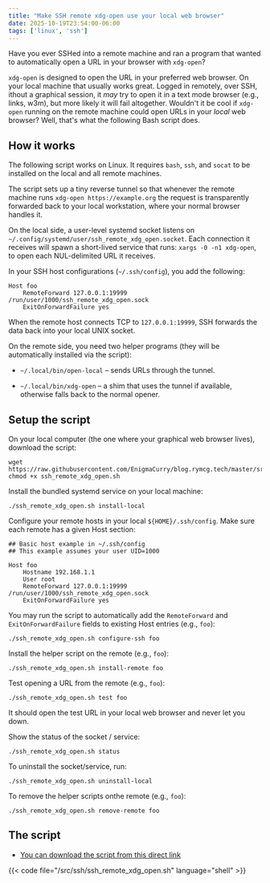 ```yaml
---
title: "Make SSH remote xdg-open use your local web browser"
date: 2025-10-19T23:54:00-06:00
tags: ['linux', 'ssh']
---
```


Have you ever SSHed into a remote machine and ran a program that
wanted to automatically open a URL in your browser with `xdg-open`?

`xdg-open` is designed to open the URL in your preferred web browser.
On your local machine that usually works great. Logged in remotely,
over SSH, ithout a graphical session, it *may* try to open it in a
text mode browser (e.g., links, w3m), but more likely it will fail
altogether. Wouldn't it be cool if `xdg-open` running on the remote
machine could open URLs in your *local* web browser? Well, that's what
the following Bash script does.

## How it works

The following script works on Linux. It requires `bash`, `ssh`, and
`socat` to be installed on the local and all remote machines.

The script sets up a tiny reverse tunnel so that whenever the remote
machine runs `xdg-open https://example.org` the request is
transparently forwarded back to your local workstation, where your
normal browser handles it.

On the local side, a user-level systemd socket listens on
`~/.config/systemd/user/ssh_remote_xdg_open.socket`. Each connection
it receives will spawn a short-lived service that runs: `xargs -0 -n1
xdg-open`, to open each NUL-delimited URL it receives.

In your SSH host configurations (`~/.ssh/config`), you add the
following:

```
Host foo
    RemoteForward 127.0.0.1:19999 /run/user/1000/ssh_remote_xdg_open.sock
    ExitOnForwardFailure yes
```

When the remote host connects TCP to `127.0.0.1:19999`, SSH forwards
the data back into your local UNIX socket.

On the remote side, you need two helper programs (they will be
automatically installed via the script):

 * `~/.local/bin/open-local` – sends URLs through the tunnel.

 * `~/.local/bin/xdg-open` – a shim that uses the tunnel if available,
   otherwise falls back to the normal opener.

## Setup the script

On your local computer (the one where your graphical web browser
lives), download the script:

```
wget https://raw.githubusercontent.com/EnigmaCurry/blog.rymcg.tech/master/src/ssh/ssh_remote_xdg_open.sh
chmod +x ssh_remote_xdg_open.sh
```

Install the bundled systemd service on your local machine:

```
./ssh_remote_xdg_open.sh install-local
```

Configure your remote hosts in your local `${HOME}/.ssh/config`. Make
sure each remote has a given Host section:

```
## Basic host example in ~/.ssh/config
## This example assumes your user UID=1000

Host foo
    Hostname 192.168.1.1
    User root
    RemoteForward 127.0.0.1:19999 /run/user/1000/ssh_remote_xdg_open.sock
    ExitOnForwardFailure yes
```

You may run the script to automatically add the `RemoteForward` and
`ExitOnForwardFailure` fields to existing Host entries (e.g., `foo`):

```
./ssh_remote_xdg_open.sh configure-ssh foo
```

Install the helper script on the remote (e.g., `foo`):

```
./ssh_remote_xdg_open.sh install-remote foo
```

Test opening a URL from the remote (e.g., `foo`):

```
./ssh_remote_xdg_open.sh test foo
```

It should open the test URL in your local web browser and never let
you down.

Show the status of the socket / service:

```
./ssh_remote_xdg_open.sh status
```

To uninstall the socket/service, run:

```
./ssh_remote_xdg_open.sh uninstall-local
```

To remove the helper scripts onthe remote (e.g., `foo`):

```
./ssh_remote_xdg_open.sh remove-remote foo
```

## The script

 * [You can download the script from this direct
   link](https://raw.githubusercontent.com/EnigmaCurry/blog.rymcg.tech/master/src/ssh/ssh_remote_xdg_open.sh)

{{< code file="/src/ssh/ssh_remote_xdg_open.sh" language="shell" >}}
